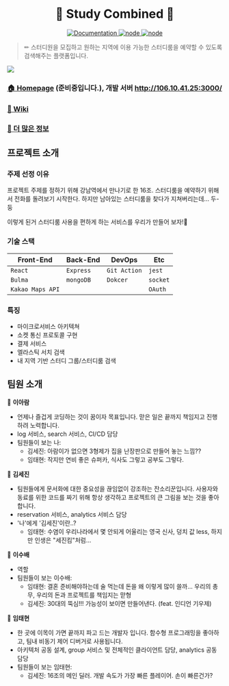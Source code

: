 <h1 align="center">📝 Study Combined 📝</h1>
<p align="center">
  <a href="https://github.com/connect-foundation/2019-16/wiki" target="_blank">
    <img alt="Documentation" src="https://img.shields.io/badge/documentation-yes-brightgreen.svg" />
  </a>
  <a href="https://github.com/connect-foundation/2019-16/wiki" target="_blank">
    <img alt="node" src="https://img.shields.io/node/v/3" />
  </a>
  <a href="https://github.com/connect-foundation/2019-16/wiki" target="_blank">
    <img alt="node" src="https://github.com/connect-foundation/2019-16/workflows/PR Test [Service]/badge.svg" />
  </a>
</p>

> ✏ 스터디원을 모집하고 원하는 지역에 이용 가능한 스터디룸을 예약할 수 있도록 검색해주는 플랫폼입니다.

![](https://s3.us-west-2.amazonaws.com/secure.notion-static.com/92eecc76-1b3c-442a-aac8-b771f628c8cf/Untitled.png?X-Amz-Algorithm=AWS4-HMAC-SHA256&X-Amz-Credential=ASIAT73L2G45HQ6JVE4O%2F20191122%2Fus-west-2%2Fs3%2Faws4_request&X-Amz-Date=20191122T051828Z&X-Amz-Expires=86400&X-Amz-Security-Token=IQoJb3JpZ2luX2VjENX%2F%2F%2F%2F%2F%2F%2F%2F%2F%2FwEaCXVzLXdlc3QtMiJIMEYCIQDouLjdHYnnv%2BrX8yb%2BPCY5jo5odeBxv%2FlU1bnzZPK2EwIhANyz4km0SM%2BxBnd%2BFTuFe5booUZJ%2FeDredSjFRXPVeTuKtoCCP7%2F%2F%2F%2F%2F%2F%2F%2F%2F%2FwEQABoMMjc0NTY3MTQ5MzcwIgyEhEv5%2FBChBFpfjmAqrgIJllFjtc%2FkanEg4PXVSKb8lCrml%2F5mGQALm3Za3zxnqbtwhbgZlHSir4Fqqo8bMfnrBJWyx%2FyUd%2B7036yxEPFuLWR5TM8iXcNWrY22wAObWgy2S9eAtpZ1HFNeneHSpRuDxGulBT3k4l%2BWOtLkkVN8Zwetq6zhCknY0evsqqpeofDOPInutV7Pc5VEtotMZeDj%2BVhRuyliRKX1SwQWGNn5yp0rCNbhZ4jqb1Gc3CP82SDCSWxPznucbfXhmLrc2FcvWGd4Von7p2i46pDnl4PD9q8nbBe1zqjP2fEZxuRZPJLeVe4qMzwXzhHyapAbR2Ov%2BbsB7sQiKWYUg1dLrTccr1gQCBA%2FzVgDnIFLCmCyTk8dXepy0FWPb9sEQns7UunOhfEpBn5rNrUKobkdWzDK0t3uBTrNAokksMtH01ZW1ftG4RXBGKQekj3Pf6%2BmalzrgD4OLlsDPWbDpnToXmOOs72WMPhYKVhv7n6h%2FZEkBYdkWe70XWE6EJr6wxVeaFDNkFIWbJBFkoDSU1YpOi9jA0HYjZUINpVoBeKsopapMVPuhuRom6pMwELOMCaVwWhzyA1CVuSfmkzAL1v9nOd3CQ8eFVmgTYaPE%2FrfOe7lqHy9zS28suYNoOpHpJZGOo9ItQQSUnLwityr4LzOzTWxcOFtgTTCIu0Oyx13oKeNmji0nX%2F3JiTUO8IMVMVOe5QbRs302BWSQQgSbqNg%2BsDleG8iuJTGLwEGdeMQFim61AP3TeAB1E%2F6GtkOjrm%2BhCMIrqwc4Fo2z1veJtWBmiFtXccwgJj4SaTnpRvbrHsLoBowJRiah5UJ%2FqFBQjV4J9mfSRcc1Ac4KygG%2FgrXcSoJ9N60jA%3D%3D&X-Amz-Signature=0626b64f20a8d9345423c00a862e46d5a0a6561f71f932534e5cc4c590d99d26&X-Amz-SignedHeaders=host&response-content-disposition=filename%20%3D%22Untitled.png%22)

### [🏠 Homepage](http://soob.pe.kr/) (준비중입니다.), 개발 서버 http://106.10.41.25:3000/

### [📖 Wiki](https://github.com/connect-foundation/2019-16/wiki)

### [💾 더 많은 정보](https://www.notion.so/9f5925bc47884bf7ad0bb258a2566c9e)

## 프로젝트 소개

### 주제 선정 이유

프로젝트 주제를 정하기 위해 강남역에서 만나기로 한 16조. 스터디룸을 예약하기 위해서 전화를 돌려보기 시작한다. 하지만 남아있는 스터디룸을 찾다가 지쳐버리는데... 두-둥

이렇게 된거 스터디룸 사용을 편하게 하는 서비스를 우리가 만들어 보자!👊

### 기술 스택

| Front-End        | Back-End  | DevOps       | Etc      |
| ---------------- | --------- | ------------ | -------- |
| `React`          | `Express` | `Git Action` | `jest`   |
| `Bulma`          | `mongoDB` | `Dokcer`     | `socket` |
| `Kakao Maps API` |           |              | `OAuth`  |

### 특징

- 마이크로서비스 아키텍쳐
- 소켓 통신 프로토콜 구현
- 결제 서비스
- 엘라스틱 서치 검색
- 내 지역 기반 스터디 그룹/스터디룸 검색

## 팀원 소개

👤 **이아람**

- 언제나 즐겁게 코딩하는 것이 꿈이자 목표입니다. 맏은 일은 끝까지 책임지고 진행하려 노력합니다.
- log 서비스, search 서비스, CI/CD 담당
- 팀원들이 보는 나:
  - 김세진: 아람이가 없으면 3형제가 집을 난장판으로 만들어 놓는 느낌??
  - 임태현: 작지만 연비 좋은 슈퍼카, 식사도 그렇고 공부도 그렇다.

👤 **김세진**

- 팀원들에게 문서화에 대한 중요성을 끊임없이 강조하는 잔소리꾼입니다. 사용자와 동료를 위한 코드를 짜기 위해 항상 생각하고 프로젝트의 큰 그림을 보는 것을 좋아합니다.
- reservation 서비스, analytics 서비스 담당
- '나'에게 '김세진'이란..?
  - 임태현: 수염이 우리나라에서 몇 안되게 어울리는 영국 신사, 덩치 값 less, 하지만 인생은 "세진킴"처럼...

👤 **이수배**

- 역할
- 팀원들이 보는 이수배: 
  - 임태현: 결혼 준비해야하는데 술 먹는데 돈을 왜 이렇게 많이 쓸까... 우리의 총무, 우리의 돈과 프로젝트를 책임지는 맏형
  - 김세진: 30대의 뚝심!!! 가능성이 보이면 만들어낸다. (feat. 인디언 기우제)

👤 **임태현**

- 한 곳에 이목이 가면 끝까지 파고 드는 개발자 입니다. 함수형 프로그래밍을 좋아하고, 팀내 비동기 제어 디버거로 사용됩니다.
- 아키텍처 공동 설계, group 서비스 및 전체적인 클라이언트 담당, analytics 공동 담당
- 팀원들이 보는 임태현: 
  - 김세진: 16조의 메인 딜러. 개발 속도가 가장 빠른 플레이어. 손이 빠른건가?
